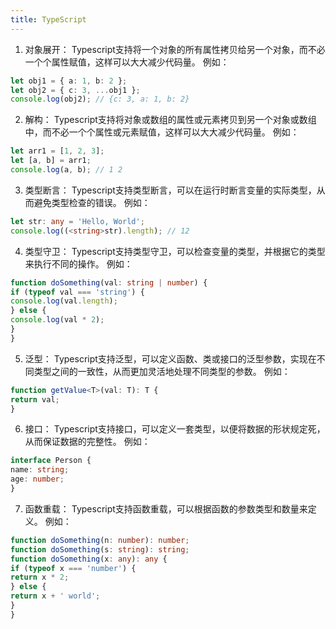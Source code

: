 ```yaml
---
title: TypeScript
---
```

1. 对象展开： Typescript支持将一个对象的所有属性拷贝给另一个对象，而不必一个个属性赋值，这样可以大大减少代码量。 例如：
```ts
let obj1 = { a: 1, b: 2 };
let obj2 = { c: 3, ...obj1 };
console.log(obj2); // {c: 3, a: 1, b: 2}
```
2. 解构： Typescript支持将对象或数组的属性或元素拷贝到另一个对象或数组中，而不必一个个属性或元素赋值，这样可以大大减少代码量。 例如：
```ts
let arr1 = [1, 2, 3];
let [a, b] = arr1;
console.log(a, b); // 1 2
```
3. 类型断言： Typescript支持类型断言，可以在运行时断言变量的实际类型，从而避免类型检查的错误。 例如：
```ts
let str: any = 'Hello, World';
console.log((<string>str).length); // 12
```
4. 类型守卫： Typescript支持类型守卫，可以检查变量的类型，并根据它的类型来执行不同的操作。 例如：
```ts
function doSomething(val: string | number) {
if (typeof val === 'string') {
console.log(val.length);
} else {
console.log(val * 2);
}
}
```
5. 泛型： Typescript支持泛型，可以定义函数、类或接口的泛型参数，实现在不同类型之间的一致性，从而更加灵活地处理不同类型的参数。 例如：
```ts
function getValue<T>(val: T): T {
return val;
}
```
6. 接口： Typescript支持接口，可以定义一套类型，以便将数据的形状规定死，从而保证数据的完整性。 例如：
```ts
interface Person {
name: string;
age: number;
}
```
7. 函数重载： Typescript支持函数重载，可以根据函数的参数类型和数量来定义。 例如：
```ts
function doSomething(n: number): number;
function doSomething(s: string): string;
function doSomething(x: any): any {
if (typeof x === 'number') {
return x * 2;
} else {
return x + ' world';
}
}
```